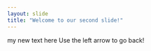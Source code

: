 ```yaml
---
layout: slide
title: "Welcome to our second slide!"
---
```

my new text here
Use the left arrow to go back!
